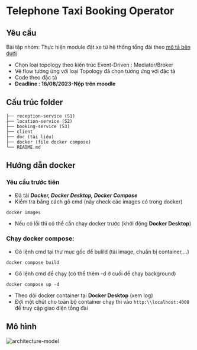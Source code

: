 # Telephone Taxi Booking Operator

## Yêu cầu
Bài tập nhóm:
Thực hiện module đặt xe từ hệ thống tổng đài theo [mô tả bên dưới](https://sleepy-sidecar-3e2.notion.site/Software-Architecture-1f07464c519d45798ef9f3934225c928?pvs=25)
- Chọn loại topology theo kiến trúc Event-Driven : Mediator/Broker
- Vẽ flow tương ứng với loại Topology đã chọn tương ứng với đặc tả
- Code theo đặc tả
- **Deadline : 16/08/2023-Nộp trên moodle**

## Cấu trúc folder
```
├── reception-service (S1)
├── location-service (S2)
├── booking-service (S3)
├── client
├── doc (tài liệu)
├── docker (file docker compose)
└── README.md
```

## Hướng dẫn docker
### Yêu cầu trước tiên
- Đã tải **_Docker, Docker Desktop, Docker Compose_**
- Kiểm tra bằng cách gõ cmd (này check các images có trong docker)
```
docker images
```
- Nếu có lỗi thì có thể cần chạy docker trước (khởi động **Docker Desktop**)
### Chạy docker compose:
- Gõ lệnh cmd tại thư mục gốc để bulild (tải image, chuẩn bị container,...)
```
docker compose build
```
- Gõ lệnh cmd để chạy (có thể thêm -d ở cuối để chạy background)
```
docker compose up -d
```
- Theo dõi docker container tại **Docker Desktop** (xem log)
- Đợi một chút cho toàn bộ container chạy thì vào `http:\\localhost:4000` để truy cập giao diện tổng đài
## Mô hình

![architecture-model]()